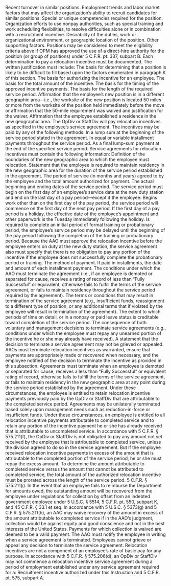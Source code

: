 
Recent turnover in similar positions.
Employment trends and labor market factors that may affect the organization’s ability to recruit candidates for similar positions.
Special or unique competencies required for the position.
Organization efforts to use nonpay authorities, such as special training and work scheduling flexibilities, to resolve difficulties alone or in combination with a recruitment incentive.
Desirability of the duties, work or organizational environment, or geographic location of the position.
Other supporting factors.
Positions may be considered to meet the eligibility criteria above if OPM has approved the use of a direct-hire authority for the position (or group of positions) under 5 C.F.R. pt. 337, subpart B.
Each determination to pay a relocation incentive must be documented.  The written justification must include:
The basis for determining that a position is likely to be difficult to fill based upon the factors enumerated in paragraph K of this section.
The basis for authorizing the incentive for an employee.
The basis for the total amount of the incentive.
The basis for the timing of the approved incentive payments.
The basis for the length of the required service period.
Affirmation that the employee’s new position is in a different geographic area—i.e., the worksite of the new position is located 50 miles or more from the worksite of the position held immediately before the move or affirmation that the 50-mile requirement was waived and justification for the waiver.
Affirmation that the employee established a residence in the new geographic area.
The OpDiv or StaffDiv will pay relocation incentives as specified in the employee’s service agreement.  The incentives may be paid by any of the following methods:
In a lump sum at the beginning of the service period stated in the agreement.
In equal or variable installment payments throughout the service period.
As a final lump-sum payment at the end of the specified service period.
Service agreements for relocation incentives must contain the following information:
Definition of the boundaries of the new geographic area to which the employee must relocation.
Statement that the employee is required to maintain residency in the new geographic area for the duration of the service period established in the agreement.
The period of service (in months and years) agreed to by the employee and the total amount authorized for payment.
The actual beginning and ending dates of the service period.  The service period must begin on the first day of an employee’s service date at the new duty station and end on the last day of a pay period—except if the employee:
Begins work other than on the first day of the pay period, the service period will commence on the first day of the next pay period.  If the first day of a pay period is a holiday, the effective date of the employee’s appointment and other paperwork is the Tuesday immediately following the holiday.
Is required to complete an initial period of formal training or probationary period, the employee’s service period may be delayed until the beginning of the pay period following the completion of the training or probationary period.  Because the AAO must approve the relocation incentive before the employee enters on duty at the new duty station, the service agreement also must specify that there is no obligation to pay any portion of the incentive if the employee does not successfully complete the probationary period or training.
The method of payment.  If paid in installments, the date and amount of each installment payment.
The conditions under which the AAO must terminate the agreement (i.e., if an employee is demoted or separated for cause, receives a rating of record of less than “Fully Successful” or equivalent, otherwise fails to fulfill the terms of the service agreement, or fails to maintain residency throughout the service period required by the agreement).
The terms or conditions that may result in termination of the service agreement (e.g., insufficient funds, reassignment to a different type of position, or any additional terms that if violated by the employee will result in termination of the agreement).
The extent to which periods of time on detail, or in a nonpay or paid leave status is creditable toward completion of the service period.
The consequence of both voluntary and management decisions to terminate service agreements (e.g., conditions under which the employee must repay any unearned portion of the incentive he or she may already have received).
A statement that the decision to terminate a service agreement may not be grieved or appealed.
AAOs must terminate relocation incentives as warranted, ensure that payments are appropriately made or recovered when necessary, and the employee notified of the decision to terminate the incentive as provided in this subsection.
Agreements must terminate when an employee is demoted or separated for cause, receives a less than “Fully Successful” or equivalent rating of record, otherwise fails to fulfill the terms of the service agreement, or fails to maintain residency in the new geographic area at any point during the service period established by the agreement.  Under these circumstances, the employee is entitled to retain relocation incentive payments previously paid by the OpDiv or StaffDiv that are attributable to the completed service period. 
Agreements may be unilaterally terminated based solely upon management needs such as reduction-in-force or insufficient funds.  Under these circumstances, an employee is entitled to all relocation incentive payments attributable to completed service and to retain any portion of the incentive payment he or she has already received that is attributable to uncompleted service. 
In accordance with 5 C.F.R. § 575.211(f), the OpDiv or StaffDiv is not obligated to pay any amount not yet received by the employee that is attributable to completed service, unless the division agreed to do so in the service agreement.  But if the employee received relocation incentive payments in excess of the amount that is attributable to the completed portion of the service period, he or she must repay the excess amount.
To determine the amount attributable to completed service versus the amount that cannot be attributed to completed service, the total amount of the authorized relocation incentive must be prorated across the length of the service period.  5 C.F.R. § 575.211(i).
In the event that an employee fails to reimburse the Department for amounts owed, the outstanding amount will be recovered from the employee under regulations for collection by offset from an indebted government employee under 5 U.S.C. § 5514, 5 C.F.R. pt. 550, subpart K, and 45 C.F.R. § 33.1 et seq. 
In accordance with 5 U.S.C. § 5373(g) and 5 C.F.R. § 575.211(h), an AAO may waive recovery of the amount in excess of the amount attributable to completed service if in the AAO’s judgment, collection would be against equity and good conscience and not in the best interests of the United States.  Payments for which collection is waived are deemed to be a valid payment. 
The AAO must notify the employee in writing when a service agreement is terminated. 
Employees cannot grieve or appeal any decision to terminate the service agreement.
Relocation incentives are not a component of an employee’s rate of basic pay for any purpose. 
In accordance with 5 C.F.R. § 575.206(d), an OpDiv or StaffDiv may not commence a relocation incentive service agreement during a period of employment established under any service agreement required for a:
Recruitment incentive authorized under this Instruction and 5 C.F.R. pt. 575, subpart A.